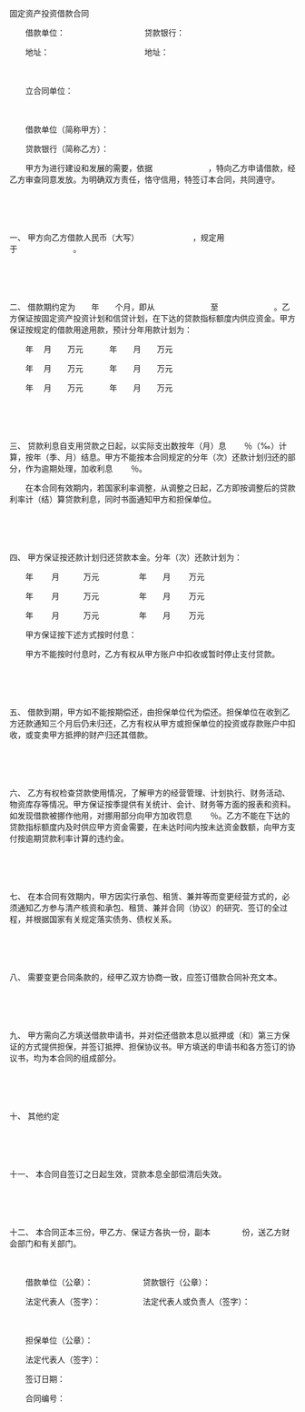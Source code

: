 



固定资产投资借款合同



 

　　借款单位：　　　　　　　　　　贷款银行：

　　地址：　　　　　　　　　　　　地址：

　　　　　

　　立合同单位：　　

　　

　　借款单位（简称甲方）：

　　贷款银行（简称乙方）：

　　甲方为进行建设和发展的需要，依据　　　　　　　，特向乙方申请借款，经乙方审查同意发放。为明确双方责任，恪守信用，特签订本合同，共同遵守。

　　

　　

一、
甲方向乙方借款人民币（大写）　　　　　　　 ，规定用于　　　　　　　。

　　

　　

二、
借款期约定为　　年　　个月，即从　　　　　　　至　　　　　　　。乙方保证按固定资产投资计划和信贷计划，在下达的贷款指标额度内供应资金。甲方保证按规定的借款用途用款，预计分年用款计划为：

　　年　 月　　万元　　　 年　　月　　万元

　　年　 月　　万元　　　 年　　月　　万元　　

　　年　 月　　万元　　　 年　　月　　万元

　　

　　

三、
贷款利息自支用贷款之日起，以实际支出数按年（月）息　　 ％（‰）计算，按年（季、月）结息。甲方不能按本合同规定的分年（次）还款计划归还的部分，作为逾期处理，加收利息　　 ％。

　　在本合同有效期内，若国家利率调整，从调整之日起，乙方即按调整后的贷款利率计（结）算贷款利息，同时书面通知甲方和担保单位。

　　

　　

四、
甲方保证按还款计划归还贷款本金。分年（次）还款计划为：　　

　　年　　 月　　　万元　　　　　年　　月　　 万元　 

　　年　　 月　　　万元　　　　　年　　月　　 万元　　

　　年　　 月　　　万元　　　　　年　　月　　 万元

　　甲方保证按下述方式按时付息：

　　甲方不能按时付息时，乙方有权从甲方账户中扣收或暂时停止支付贷款。

　　

　　

五、
借款到期，甲方如不能按期偿还，由担保单位代为偿还。担保单位在收到乙方还款通知三个月后仍未归还，乙方有权从甲方或担保单位的投资或存款账户中扣收，或变卖甲方抵押的财产归还其借款。

　　

　　

六、
乙方有权检查贷款使用情况，了解甲方的经营管理、计划执行、财务活动、物资库存等情况。甲方保证按季提供有关统计、会计、财务等方面的报表和资料。如发现借款被挪作他用，对挪用部分向甲方加收罚息　　 ％。乙方不能在下达的贷款指标额度内及时供应甲方资金需要，在未达时间内按未达资金数额，向甲方支付按逾期贷款利率计算的违约金。

　　

　　

七、
在本合同有效期内，甲方因实行承包、租赁、兼并等而变更经营方式的，必须通知乙方参与清产核资和承包、租赁、兼并合同（协议）的研究、签订的全过程，并根据国家有关规定落实债务、债权关系。

　　

　　

八、
需要变更合同条款的，经甲乙双方协商一致，应签订借款合同补充文本。

　　

　　

九、
甲方需向乙方填送借款申请书，并对偿还借款本息以抵押或（和）第三方保证的方式提供担保，并签订抵押、担保协议书。甲方填送的申请书和各方签订的协议书，均为本合同的组成部分。

　　

　　

十、
其他约定

　　

　　

十一、
本合同自签订之日起生效，贷款本息全部偿清后失效。

　　

　　

十二、
本合同正本三份，甲乙方、保证方各执一份，副本　　　　份，送乙方财会部门和有关部门。　　

　　

　　借款单位（公章）：　　　　　　 贷款银行（公章）：

　　法定代表人（签字）：　　　　　 法定代表人或负责人（签字）：　

　　　

　　担保单位（公章）： 

　　法定代表人（签字）： 　　

　　签订日期：

　　合同编号：

　　